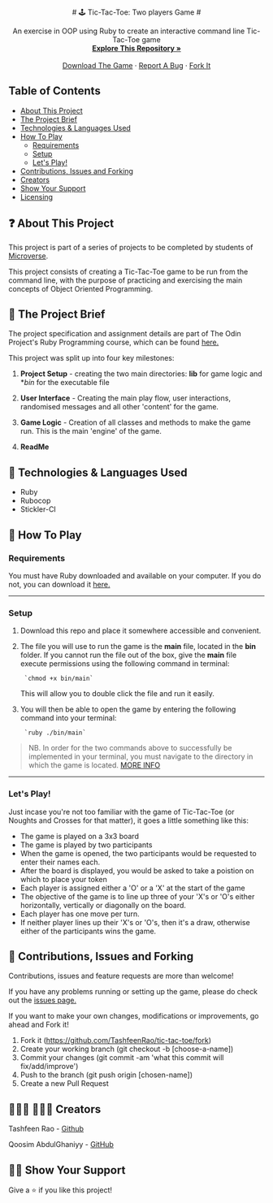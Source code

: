 <p align="center" size="50" font-weight="bold">
  # 🕹️ Tic-Tac-Toe: Two players Game #
  </p>

  <p align="center">
    An exercise in OOP using Ruby to create an interactive command line Tic-Tac-Toe game
    <br />
    <a href="https://github.com/TashfeenRao/tic-tac-toe/tree/readme_game_instructions"><strong>Explore This Repository »</strong></a>
    <br />
    <br />
    <a href="https://github.com/TashfeenRao/tic-tac-toe.git">Download The Game</a>
    ·
    <a href="https://github.com/TashfeenRao/tic-tac-toe/issues">Report A Bug</a>
    ·
    <a href="https://github.com/Qoosim/tic-tac-toe-1">Fork It</a>
  </p>
</p>



## Table of Contents
  - [About This Project](https://github.com/TashfeenRao/tic-tac-toe/tree/readme_game_instructions#-about-this-project)
  - [The Project Brief](https://github.com/TashfeenRao/tic-tac-toe.git#-the-project-brief)
  - [Technologies &amp; Languages Used](https://github.com/TashfeenRao/tic-tac-toe.git#-technologies--languages-used)
  - [How To Play](https://github.com/TashfeenRao/tic-tac-toe.git#-how-to-play)
    - [Requirements](#requirements)
    - [Setup](#setup)
    - [Let's Play!](#lets-play)
  - [Contributions, Issues and Forking](https://github.com/TashfeenRao/tic-tac-toe.git#-contributions-issues-and-forking)
  - [Creators](https://github.com/TashfeenRao/tic-tac-toe.git#--creators)
  - [Show Your Support](https://github.com/TashfeenRao/tic-tac-toe.git#-show-your-support)
  - [Licensing](https://github.com/TashfeenRao/tic-tac-toe.git#%EF%B8%8F-licensing)


## ❓ About This Project

This project is part of a series of projects to be completed by students of [Microverse](https://www.microverse.org).

This project consists of creating a Tic-Tac-Toe game to be run from the command line, with the purpose of practicing and exercising the main concepts of Object Oriented Programming.

## 🚧 The Project Brief

The project specification and assignment details are part of The Odin Project's Ruby Programming course, which can be found [here.](https://www.theodinproject.com/courses/ruby-programming/lessons/oop)

This project was split up into four key milestones:
1. **Project Setup** - creating the two main directories: **lib** for game logic and **bin* for the executable file

2. **User Interface** - Creating the main play flow, user interactions, randomised messages and all other 'content' for the game.

3. **Game Logic** - Creation of all classes and methods to make the game run. This is the main 'engine' of the game.

4. **ReadMe**

## 🔨 Technologies & Languages Used

- Ruby
- Rubocop
- Stickler-CI

## 👾 How To Play
### Requirements
You must have Ruby downloaded and available on your computer. If you do not, you can download it [here.](https://www.ruby-lang.org/en/downloads/)

___

### Setup
1. Download this repo and place it somewhere accessible and convenient.

3. The file you will use to run the game is the **main** file, located in the **bin** folder. If you cannot run the file out of the box, give the **main** file execute permissions using the following command in terminal:

        `chmod +x bin/main`

    This will allow you to double click the file and run it easily.

4. You will then be able to open the game by entering the following command into your terminal:

        `ruby ./bin/main`

> NB. In order for the two commands above to successfully be implemented in your terminal, you must navigate to the directory in which the game is located. [MORE INFO](https://help.ubuntu.com/community/UsingTheTerminal)

___

### Let's Play!
Just incase you're not too familiar with the game of Tic-Tac-Toe (or Noughts and Crosses for that matter), it goes a little something like this:

- The game is played on a 3x3 board
- The game is played by two participants
- When the game is opened, the two participants would be requested to enter their names each.
- After the board is displayed, you would be asked to take a poistion on which to place your    token
- Each player is assigned either a 'O' or a 'X' at the start of the game
- The objective of the game is to line up three of your 'X's or 'O's either horizontally,          vertically or diagonally on the board.
- Each player has one move per turn.
- If neither player lines up their 'X's or 'O's, then it's a draw, otherwise either of the      participants wins the game.

## 🥂 Contributions, Issues and Forking

Contributions, issues and feature requests are more than welcome! 

If you have any problems running or setting up the game, please do check out the [issues page.](https://github.com/TashfeenRao/tic-tac-toe/issues)

If you want to make your own changes, modifications or improvements, go ahead and Fork it!
1. Fork it (https://github.com/TashfeenRao/tic-tac-toe/fork)
2. Create your working branch (git checkout -b [choose-a-name])
3. Commit your changes (git commit -am 'what this commit will fix/add/improve')
4. Push to the branch (git push origin [chosen-name])
5. Create a new Pull Request

## 👨🏽‍💻 👨🏿‍💻 Creators

Tashfeen Rao - [Github](https://github.com/TashfeenRao)

Qoosim AbdulGhaniyy - [GitHub](https://github.com/Qoosim)

## 🖐🏼 Show Your Support

Give a ⭐️ if you like this project!
